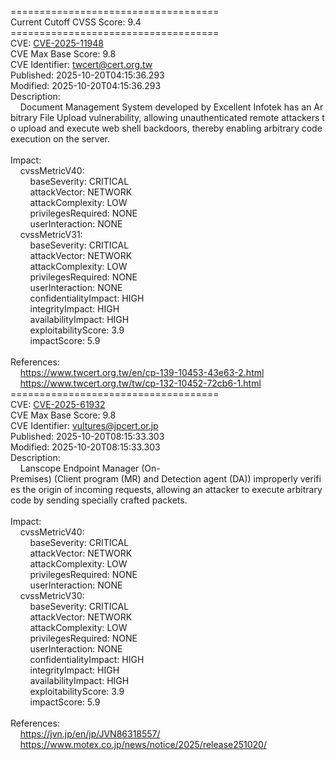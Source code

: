 ====================================<br>Current&nbsp;Cutoff&nbsp;CVSS&nbsp;Score:&nbsp;9.4<br>====================================<br>CVE:&nbsp;<a href="https://nvd.nist.gov/vuln/detail/CVE-2025-11948">CVE-2025-11948</a><br>CVE&nbsp;Max&nbsp;Base&nbsp;Score:&nbsp;9.8<br>CVE&nbsp;Identifier:&nbsp;twcert@cert.org.tw<br>Published:&nbsp;2025-10-20T04:15:36.293<br>Modified:&nbsp;2025-10-20T04:15:36.293<br>Description:&nbsp;<br>&nbsp;&nbsp;&nbsp;&nbsp;Document&nbsp;Management&nbsp;System&nbsp;developed&nbsp;by&nbsp;Excellent&nbsp;Infotek&nbsp;has&nbsp;an&nbsp;Arbitrary&nbsp;File&nbsp;Upload&nbsp;vulnerability,&nbsp;allowing&nbsp;unauthenticated&nbsp;remote&nbsp;attackers&nbsp;to&nbsp;upload&nbsp;and&nbsp;execute&nbsp;web&nbsp;shell&nbsp;backdoors,&nbsp;thereby&nbsp;enabling&nbsp;arbitrary&nbsp;code&nbsp;execution&nbsp;on&nbsp;the&nbsp;server.<br><br>Impact:<br>&nbsp;&nbsp;&nbsp;&nbsp;cvssMetricV40:<br>&nbsp;&nbsp;&nbsp;&nbsp;&nbsp;&nbsp;&nbsp;&nbsp;baseSeverity:&nbsp;CRITICAL<br>&nbsp;&nbsp;&nbsp;&nbsp;&nbsp;&nbsp;&nbsp;&nbsp;attackVector:&nbsp;NETWORK<br>&nbsp;&nbsp;&nbsp;&nbsp;&nbsp;&nbsp;&nbsp;&nbsp;attackComplexity:&nbsp;LOW<br>&nbsp;&nbsp;&nbsp;&nbsp;&nbsp;&nbsp;&nbsp;&nbsp;privilegesRequired:&nbsp;NONE<br>&nbsp;&nbsp;&nbsp;&nbsp;&nbsp;&nbsp;&nbsp;&nbsp;userInteraction:&nbsp;NONE<br>&nbsp;&nbsp;&nbsp;&nbsp;cvssMetricV31:<br>&nbsp;&nbsp;&nbsp;&nbsp;&nbsp;&nbsp;&nbsp;&nbsp;baseSeverity:&nbsp;CRITICAL<br>&nbsp;&nbsp;&nbsp;&nbsp;&nbsp;&nbsp;&nbsp;&nbsp;attackVector:&nbsp;NETWORK<br>&nbsp;&nbsp;&nbsp;&nbsp;&nbsp;&nbsp;&nbsp;&nbsp;attackComplexity:&nbsp;LOW<br>&nbsp;&nbsp;&nbsp;&nbsp;&nbsp;&nbsp;&nbsp;&nbsp;privilegesRequired:&nbsp;NONE<br>&nbsp;&nbsp;&nbsp;&nbsp;&nbsp;&nbsp;&nbsp;&nbsp;userInteraction:&nbsp;NONE<br>&nbsp;&nbsp;&nbsp;&nbsp;&nbsp;&nbsp;&nbsp;&nbsp;confidentialityImpact:&nbsp;HIGH<br>&nbsp;&nbsp;&nbsp;&nbsp;&nbsp;&nbsp;&nbsp;&nbsp;integrityImpact:&nbsp;HIGH<br>&nbsp;&nbsp;&nbsp;&nbsp;&nbsp;&nbsp;&nbsp;&nbsp;availabilityImpact:&nbsp;HIGH<br>&nbsp;&nbsp;&nbsp;&nbsp;&nbsp;&nbsp;&nbsp;&nbsp;exploitabilityScore:&nbsp;3.9<br>&nbsp;&nbsp;&nbsp;&nbsp;&nbsp;&nbsp;&nbsp;&nbsp;impactScore:&nbsp;5.9<br><br>References:&nbsp;<br>&nbsp;&nbsp;&nbsp;&nbsp;https://www.twcert.org.tw/en/cp-139-10453-43e63-2.html<br>&nbsp;&nbsp;&nbsp;&nbsp;https://www.twcert.org.tw/tw/cp-132-10452-72cb6-1.html<br>====================================<br>CVE:&nbsp;<a href="https://nvd.nist.gov/vuln/detail/CVE-2025-61932">CVE-2025-61932</a><br>CVE&nbsp;Max&nbsp;Base&nbsp;Score:&nbsp;9.8<br>CVE&nbsp;Identifier:&nbsp;vultures@jpcert.or.jp<br>Published:&nbsp;2025-10-20T08:15:33.303<br>Modified:&nbsp;2025-10-20T08:15:33.303<br>Description:&nbsp;<br>&nbsp;&nbsp;&nbsp;&nbsp;Lanscope&nbsp;Endpoint&nbsp;Manager&nbsp;(On-Premises)&nbsp;(Client&nbsp;program&nbsp;(MR)&nbsp;and&nbsp;Detection&nbsp;agent&nbsp;(DA))&nbsp;improperly&nbsp;verifies&nbsp;the&nbsp;origin&nbsp;of&nbsp;incoming&nbsp;requests,&nbsp;allowing&nbsp;an&nbsp;attacker&nbsp;to&nbsp;execute&nbsp;arbitrary&nbsp;code&nbsp;by&nbsp;sending&nbsp;specially&nbsp;crafted&nbsp;packets.<br><br>Impact:<br>&nbsp;&nbsp;&nbsp;&nbsp;cvssMetricV40:<br>&nbsp;&nbsp;&nbsp;&nbsp;&nbsp;&nbsp;&nbsp;&nbsp;baseSeverity:&nbsp;CRITICAL<br>&nbsp;&nbsp;&nbsp;&nbsp;&nbsp;&nbsp;&nbsp;&nbsp;attackVector:&nbsp;NETWORK<br>&nbsp;&nbsp;&nbsp;&nbsp;&nbsp;&nbsp;&nbsp;&nbsp;attackComplexity:&nbsp;LOW<br>&nbsp;&nbsp;&nbsp;&nbsp;&nbsp;&nbsp;&nbsp;&nbsp;privilegesRequired:&nbsp;NONE<br>&nbsp;&nbsp;&nbsp;&nbsp;&nbsp;&nbsp;&nbsp;&nbsp;userInteraction:&nbsp;NONE<br>&nbsp;&nbsp;&nbsp;&nbsp;cvssMetricV30:<br>&nbsp;&nbsp;&nbsp;&nbsp;&nbsp;&nbsp;&nbsp;&nbsp;baseSeverity:&nbsp;CRITICAL<br>&nbsp;&nbsp;&nbsp;&nbsp;&nbsp;&nbsp;&nbsp;&nbsp;attackVector:&nbsp;NETWORK<br>&nbsp;&nbsp;&nbsp;&nbsp;&nbsp;&nbsp;&nbsp;&nbsp;attackComplexity:&nbsp;LOW<br>&nbsp;&nbsp;&nbsp;&nbsp;&nbsp;&nbsp;&nbsp;&nbsp;privilegesRequired:&nbsp;NONE<br>&nbsp;&nbsp;&nbsp;&nbsp;&nbsp;&nbsp;&nbsp;&nbsp;userInteraction:&nbsp;NONE<br>&nbsp;&nbsp;&nbsp;&nbsp;&nbsp;&nbsp;&nbsp;&nbsp;confidentialityImpact:&nbsp;HIGH<br>&nbsp;&nbsp;&nbsp;&nbsp;&nbsp;&nbsp;&nbsp;&nbsp;integrityImpact:&nbsp;HIGH<br>&nbsp;&nbsp;&nbsp;&nbsp;&nbsp;&nbsp;&nbsp;&nbsp;availabilityImpact:&nbsp;HIGH<br>&nbsp;&nbsp;&nbsp;&nbsp;&nbsp;&nbsp;&nbsp;&nbsp;exploitabilityScore:&nbsp;3.9<br>&nbsp;&nbsp;&nbsp;&nbsp;&nbsp;&nbsp;&nbsp;&nbsp;impactScore:&nbsp;5.9<br><br>References:&nbsp;<br>&nbsp;&nbsp;&nbsp;&nbsp;https://jvn.jp/en/jp/JVN86318557/<br>&nbsp;&nbsp;&nbsp;&nbsp;https://www.motex.co.jp/news/notice/2025/release251020/
